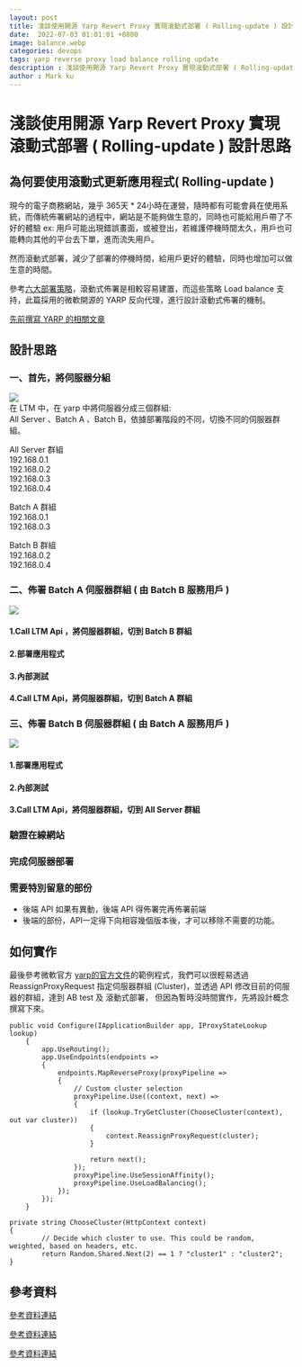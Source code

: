 ```yaml
---
layout: post
title: 淺談使用開源 Yarp Revert Proxy 實現滾動式部署 ( Rolling-update ) 設計思路
date:  2022-07-03 01:01:01 +0800
image: balance.webp
categories: devops
tags: yarp reverse proxy load balance rolling update 
description : 淺談使用開源 Yarp Revert Proxy 實現滾動式部署 ( Rolling-update ) 設計思路
author : Mark ku
---
```

# 淺談使用開源 Yarp Revert Proxy 實現滾動式部署 ( Rolling-update ) 設計思路

## 為何要使用滾動式更新應用程式( Rolling-update )
現今的電子商務網站，幾乎 365天 * 24小時在運營，隨時都有可能會員在使用系統，而傳統佈署網站的過程中，網站是不能夠做生意的，同時也可能給用戶帶了不好的體驗 ex: 用戶可能出現錯誤畫面，或被登出，若維護停機時間太久，用戶也可能轉向其他的平台去下單，進而流失用戶。  

然而滾動式部署，減少了部署的停機時間，給用戶更好的體驗，同時也增加可以做生意的時間。  

參考[六大部署策略](https://thenewstack.io/deployment-strategies/)，滾動式佈署是相較容易建置，而這些策略 Load balance 支持，此篇採用的微軟開源的 YARP 反向代理，進行設計滾動式佈署的機制。  

[先前撰寫 YARP 的相關文章](https://blog.markkulab.net/2022/01/13/yarp-reverse-proxy)  

## 設計思路
### 一、首先，將伺服器分組
![](https://i.imgur.com/zSfGciH.png)  
在 LTM 中，在 yarp 中將伺服器分成三個群組:  
All Server 、Batch A 、Batch B，依據部署階段的不同，切換不同的伺服器群組。

All Server 群組  
192.168.0.1  
192.168.0.2  
192.168.0.3  
192.168.0.4  

Batch A 群組   
192.168.0.1  
192.168.0.3  

Batch B 群組  
192.168.0.2  
192.168.0.4  

### 二、佈署 Batch A 伺服器群組 ( 由 Batch B 服務用戶 ) 
![](https://i.imgur.com/dzRKYnd.png)

#### 1.Call LTM Api ，將伺服器群組，切到 Batch B 群組
#### 2.部署應用程式
#### 3.內部測試
#### 4.Call LTM Api，將伺服器群組，切到 Batch A 群組

### 三、佈署 Batch B 伺服器群組 ( 由 Batch A 服務用戶 )

![](https://i.imgur.com/BTe4xnV.png)
#### 1.部署應用程式
#### 2.內部測試
#### 3.Call LTM Api，將伺服器群組，切到 All Server 群組
### 驗證在線網站
### 完成伺服器部署

### 需要特別留意的部份
* 後端 API 如果有異動，後端 API 得佈署完再佈署前端
* 後端的部份，API一定得下向相容幾個版本後，才可以移除不需要的功能。
 
## 如何實作
最後參考微軟官方 [yarp的官方文件](https://microsoft.github.io/reverse-proxy/articles/ab-testing.html)的範例程式，我們可以很輕易透過 ReassignProxyRequest 指定伺服器群組 (Cluster)，並透過 API 修改目前的伺服器的群組，達到 AB test 及 滾動式部署，
但因為暫時沒時間實作，先將設計概念撰寫下來。

```
public void Configure(IApplicationBuilder app, IProxyStateLookup lookup)
    {
        app.UseRouting();
        app.UseEndpoints(endpoints =>
        {
            endpoints.MapReverseProxy(proxyPipeline =>
            {
                // Custom cluster selection
                proxyPipeline.Use((context, next) =>
                {
                    if (lookup.TryGetCluster(ChooseCluster(context), out var cluster))
                    {
                        context.ReassignProxyRequest(cluster);
                    }

                    return next();
                });
                proxyPipeline.UseSessionAffinity();
                proxyPipeline.UseLoadBalancing();
            });
        });
    }

private string ChooseCluster(HttpContext context)
{
        // Decide which cluster to use. This could be random, weighted, based on headers, etc.
        return Random.Shared.Next(2) == 1 ? "cluster1" : "cluster2";
}
```

## 參考資料
[參考資料連結](https://microsoft.github.io/reverse-proxy/articles/ab-testing.html)  

[參考資料連結](
https://segmentfault.com/a/1190000041000199?fbclid=IwAR2aZheEq9ADoyXk4EckJhjrzb6EGpMFHipK3D88B9L-OUoPkwXW13Wu-yk)  

[參考資料連結](https://thenewstack.io/deployment-strategies/)  
